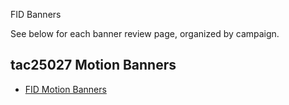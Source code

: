 FID Banners

See below for each banner review page, organized by campaign.

## tac25027 Motion Banners

- [FID Motion Banners](/tac25027/tac25027)
